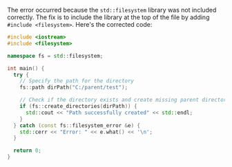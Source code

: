 The error occurred because the `std::filesystem` library was not included correctly. The fix is to include the library at the top of the file by adding `#include <filesystem>`. Here's the corrected code:

```cpp
#include <iostream>
#include <filesystem>

namespace fs = std::filesystem;

int main() {
  try {
    // Specify the path for the directory
    fs::path dirPath("C:/parent/test");

    // Check if the directory exists and create missing parent directories
    if (fs::create_directories(dirPath)) {
      std::cout << "Path successfully created" << std::endl;
    }
  } catch (const fs::filesystem_error &e) {
    std::cerr << "Error: " << e.what() << '\n';
  }

  return 0;
}
```
